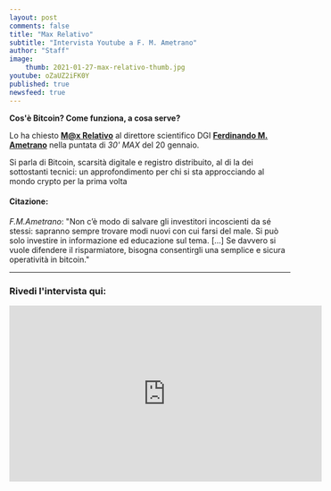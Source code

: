 ```yaml
---
layout: post
comments: false
title: "Max Relativo"
subtitle: "Intervista Youtube a F. M. Ametrano" 
author: "Staff"
image:
    thumb: 2021-01-27-max-relativo-thumb.jpg
youtube: oZaUZ2iFK0Y
published: true
newsfeed: true
---
```


**Cos'è Bitcoin? Come funziona, a cosa serve?**

Lo ha chiesto [**M@x Relativo**](https://youtube.com/c/MaxRelativo) al direttore scientifico DGI [**Ferdinando M. Ametrano**](https://ametrano.net/) nella puntata di _30' MAX_ del 20 gennaio.

Si parla di Bitcoin, scarsità digitale e registro distribuito, al di la dei sottostanti tecnici: un approfondimento per chi si sta approcciando al mondo crypto per la prima volta

#### Citazione: 

_F.M.Ametrano_: "Non c’è modo di salvare gli investitori incoscienti da sé stessi: sapranno sempre trovare modi nuovi con cui farsi del male. Si può solo investire in informazione ed educazione sul tema. [...] Se davvero si vuole difendere il risparmiatore, bisogna consentirgli una semplice e sicura operatività in bitcoin."

---

### Rivedi l'intervista qui: 

<div class='embed-container'>
    <iframe width="560" height="315" 
    src="https://www.youtube.com/embed/WMc2hr3Y92A" 
    frameborder="0" allow="accelerometer; autoplay; clipboard-write; encrypted-media; gyroscope; picture-in-picture" 
    allowfullscreen>
    </iframe>
</div>
